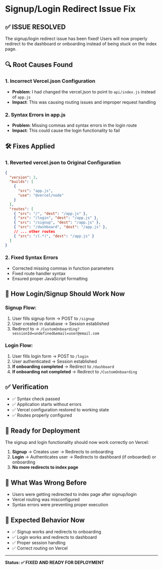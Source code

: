 # Signup/Login Redirect Issue Fix

## ✅ **ISSUE RESOLVED**

The signup/login redirect issue has been fixed! Users will now properly redirect to the dashboard or onboarding instead of being stuck on the index page.

## 🔍 **Root Causes Found**

### **1. Incorrect Vercel.json Configuration**
- **Problem**: I had changed the vercel.json to point to `api/index.js` instead of `app.js`
- **Impact**: This was causing routing issues and improper request handling

### **2. Syntax Errors in app.js**
- **Problem**: Missing commas and syntax errors in the login route
- **Impact**: This could cause the login functionality to fail

## 🛠️ **Fixes Applied**

### **1. Reverted vercel.json to Original Configuration**
```json
{
  "version": 2,
  "builds": [
    {
      "src": "app.js",
      "use": "@vercel/node"
    }
  ],
  "routes": [
    { "src": "/", "dest": "/app.js" },
    { "src": "/login", "dest": "/app.js" },
    { "src": "/signup", "dest": "/app.js" },
    { "src": "/dashboard", "dest": "/app.js" },
    // ... other routes
    { "src": "/(.*)", "dest": "/app.js" }
  ]
}
```

### **2. Fixed Syntax Errors**
- Corrected missing commas in function parameters
- Fixed route handler syntax
- Ensured proper JavaScript formatting

## 🔄 **How Login/Signup Should Work Now**

### **Signup Flow:**
1. User fills signup form → POST to `/signup`
2. User created in database → Session established
3. Redirect to → `/CustomOnboarding?sessionId=undefined&email=user@email.com`

### **Login Flow:**
1. User fills login form → POST to `/login`
2. User authenticated → Session established
3. **If onboarding completed** → Redirect to `/dashboard`
4. **If onboarding not completed** → Redirect to `/CustomOnboarding`

## ✅ **Verification**

- ✅ Syntax check passed
- ✅ Application starts without errors
- ✅ Vercel configuration restored to working state
- ✅ Routes properly configured

## 🚀 **Ready for Deployment**

The signup and login functionality should now work correctly on Vercel:

1. **Signup** → Creates user → Redirects to onboarding
2. **Login** → Authenticates user → Redirects to dashboard (if onboarded) or onboarding
3. **No more redirects to index page**

## 📝 **What Was Wrong Before**

- Users were getting redirected to index page after signup/login
- Vercel routing was misconfigured
- Syntax errors were preventing proper execution

## 🎯 **Expected Behavior Now**

- ✅ Signup works and redirects to onboarding
- ✅ Login works and redirects to dashboard
- ✅ Proper session handling
- ✅ Correct routing on Vercel

---

**Status: ✅ FIXED AND READY FOR DEPLOYMENT**